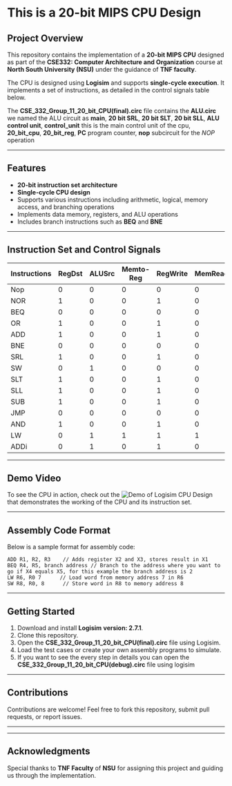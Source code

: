 # This is a 20-bit MIPS CPU Design

## Project Overview
This repository contains the implementation of a **20-bit MIPS CPU** designed as part of the **CSE332: Computer Architecture and Organization** course at **North South University (NSU)** under the guidance of **TNF faculty**.

The CPU is designed using **Logisim** and supports **single-cycle execution**. It implements a set of instructions, as detailed in the control signals table below.

The **CSE_332_Group_11_20_bit_CPU(final).circ** file contains the **ALU.circ** we named the ALU circuit as **main**, **20 bit SRL**, **20 bit SLT**, **20 bit SLL**, **ALU control unit**, **control_unit** this is the main control unit of the cpu,
**20_bit_cpu**, **20_bit_reg**, **PC** program counter, **nop** subcircuit for the *NOP* operation

---

## Features
- **20-bit instruction set architecture**
- **Single-cycle CPU design**
- Supports various instructions including arithmetic, logical, memory access, and branching operations
- Implements data memory, registers, and ALU operations
- Includes branch instructions such as **BEQ** and **BNE**

---

## Instruction Set and Control Signals

| Instructions | RegDst | ALUSrc | Memto-Reg | RegWrite | MemRead | MemWrite | Branch | Jump | ALUOp | Opcode |
|--------------|--------|--------|-----------|----------|---------|----------|--------|------|--------|--------|
| Nop          | 0      | 0      | 0         | 0        | 0       | 0        | 0      | 0    | xx     | 000    |
| NOR          | 1      | 0      | 0         | 1        | 0       | 0        | 0      | 0    | 10     | 000    |
| BEQ          | 0      | 0      | 0         | 0        | 0       | 0        | 1      | 0    | 00     | 001    |
| OR           | 1      | 0      | 0         | 1        | 0       | 0        | 0      | 0    | 10     | 000    |
| ADD          | 1      | 0      | 0         | 1        | 0       | 0        | 0      | 0    | 10     | 000    |
| BNE          | 0      | 0      | 0         | 0        | 0       | 0        | 1      | 0    | ××     | 010    |
| SRL          | 1      | 0      | 0         | 1        | 0       | 0        | 0      | 0    | 10     | 000    |
| SW           | 0      | 1      | 0         | 0        | 0       | 1        | 0      | 0    | 01     | 011    |
| SLT          | 1      | 0      | 0         | 1        | 0       | 0        | 0      | 0    | 10     | 000    |
| SLL          | 1      | 0      | 0         | 1        | 0       | 0        | 0      | 0    | 10     | 000    |
| SUB          | 1      | 0      | 0         | 1        | 0       | 0        | 0      | 0    | 10     | 000    |
| JMP          | 0      | 0      | 0         | 0        | 0       | 0        | 0      | 1    | xx     | 100    |
| AND          | 1      | 0      | 0         | 1        | 0       | 0        | 0      | 0    | 10     | 000    |
| LW           | 0      | 1      | 1         | 1        | 1       | 0        | 0      | 0    | 01     | 101    |
| ADDi         | 0      | 1      | 0         | 1        | 0       | 0        | 0      | 0    | 01     | 110    |

---

## Demo Video
To see the CPU in action, check out the ![Demo of Logisim CPU Design](assets/20_BITS_CPU.gif) that demonstrates the working of the CPU and its instruction set.

---

## Assembly Code Format
Below is a sample format for assembly code:
```
ADD R1, R2, R3    // Adds register X2 and X3, stores result in X1
BEQ R4, R5, branch address // Branch to the address where you want to go if X4 equals X5, for this example the branch address is 2
LW R6, R0 7      // Load word from memory address 7 in R6 
SW R8, R0, 8      // Store word in R8 to memory address 8
```

---

## Getting Started
1. Download and install **Logisim** **version: 2.7.1**.
2. Clone this repository.
3. Open the **CSE_332_Group_11_20_bit_CPU(final).circ** file using Logisim.
4. Load the test cases or create your own assembly programs to simulate.
5. If you want to see the every step in details you can open the **CSE_332_Group_11_20_bit_CPU(debug).circ** file using logisim

---

## Contributions
Contributions are welcome! Feel free to fork this repository, submit pull requests, or report issues.

---


---

## Acknowledgments
Special thanks to **TNF Faculty** of **NSU** for assigning this project and guiding us through the implementation.
